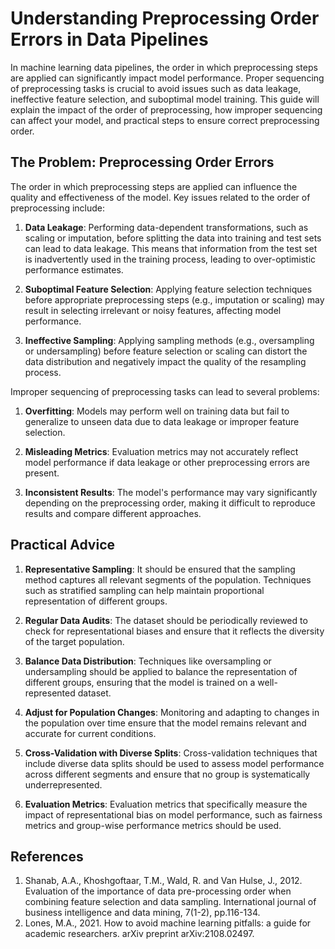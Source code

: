 # Understanding Preprocessing Order Errors in Data Pipelines
In machine learning data pipelines, the order in which preprocessing steps are applied can significantly impact model performance. Proper sequencing of preprocessing tasks is crucial to avoid issues such as data leakage, ineffective feature selection, and suboptimal model training. This guide will explain the impact of the order of preprocessing, how improper sequencing can affect your model, and practical steps to ensure correct preprocessing order.

## The Problem: Preprocessing Order Errors
The order in which preprocessing steps are applied can influence the quality and effectiveness of the model. Key issues related to the order of preprocessing include:

1. **Data Leakage**: Performing data-dependent transformations, such as scaling or imputation, before splitting the data into training and test sets can lead to data leakage. This means that information from the test set is inadvertently used in the training process, leading to over-optimistic performance estimates.

2. **Suboptimal Feature Selection**: Applying feature selection techniques before appropriate preprocessing steps (e.g., imputation or scaling) may result in selecting irrelevant or noisy features, affecting model performance.

3. **Ineffective Sampling**: Applying sampling methods (e.g., oversampling or undersampling) before feature selection or scaling can distort the data distribution and negatively impact the quality of the resampling process.

Improper sequencing of preprocessing tasks can lead to several problems:
1. **Overfitting**: Models may perform well on training data but fail to generalize to unseen data due to data leakage or improper feature selection.

2. **Misleading Metrics**: Evaluation metrics may not accurately reflect model performance if data leakage or other preprocessing errors are present.

3. **Inconsistent Results**: The model's performance may vary significantly depending on the preprocessing order, making it difficult to reproduce results and compare different approaches.

## Practical Advice
1. **Representative Sampling**: It should be ensured that the sampling method captures all relevant segments of the population. Techniques such as stratified sampling can help maintain proportional representation of different groups.

2. **Regular Data Audits**: The dataset should be periodically reviewed to check for representational biases and ensure that it reflects the diversity of the target population.

3. **Balance Data Distribution**: Techniques like oversampling or undersampling should be applied to balance the representation of different groups, ensuring that the model is trained on a well-represented dataset.

4. **Adjust for Population Changes**: Monitoring and adapting to changes in the population over time ensure that the model remains relevant and accurate for current conditions.

5. **Cross-Validation with Diverse Splits**: Cross-validation techniques that include diverse data splits should be used to assess model performance across different segments and ensure that no group is systematically underrepresented.

6. **Evaluation Metrics**: Evaluation metrics that specifically measure the impact of representational bias on model performance, such as fairness metrics and group-wise performance metrics should be used.

## References
1. Shanab, A.A., Khoshgoftaar, T.M., Wald, R. and Van Hulse, J., 2012. Evaluation of the importance of data pre-processing order when combining feature selection and data sampling. International journal of business intelligence and data mining, 7(1-2), pp.116-134.
2. Lones, M.A., 2021. How to avoid machine learning pitfalls: a guide for academic researchers. arXiv preprint arXiv:2108.02497.